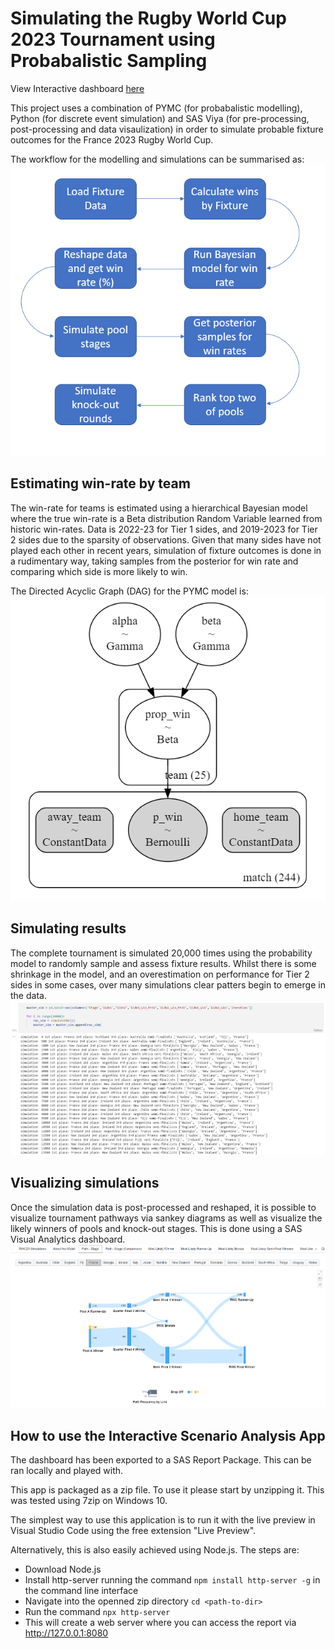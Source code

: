 # Simulating the Rugby World Cup 2023 Tournament using Probabalistic Sampling

View Interactive dashboard [here](http://143.47.235.74/rwc)

This project uses a combination of PYMC (for probabalistic modelling), Python (for discrete event simulation) and SAS Viya (for pre-processing, post-processing and data visaulization) in order to simulate probable fixture outcomes for the France 2023 Rugby World Cup. 

The workflow for the modelling and simulations can be summarised as:
![](workflow.png?raw=true)

## Estimating win-rate by team

The win-rate for teams is estimated using a hierarchical Bayesian model where the true win-rate is a Beta distribution Random Variable learned from historic win-rates. Data is 2022-23 for Tier 1 sides, and 2019-2023 for Tier 2 sides due to the sparsity of observations. Given that many sides have not played each other in recent years, simulation of fixture outcomes is done in a rudimentary way, taking samples from the posterior for win rate and comparing which side is more likely to win.

The Directed Acyclic Graph (DAG) for the PYMC model is:
![](dag.png?raw=true)

## Simulating results

The complete tournament is simulated 20,000 times using the probability model to randomly sample and assess fixture results. Whilst there is some shrinkage in the model, and an overestimation on performance for Tier 2 sides in some cases, over many simulations clear patters begin to emerge in the data.
![](sim_model.png?raw=true)

## Visualizing simulations

Once the simulation data is post-processed and reshaped, it is possible to visualize tournament pathways via sankey diagrams as well as visualize the likely winners of pools and knock-out stages. This is done using a SAS Visual Analytics dashboard.
![](dashboard.png?raw=true)

## How to use the Interactive Scenario Analysis App

The dashboard has been exported to a SAS Report Package. This can be ran locally and played with. 

This app is packaged as a zip file. To use it please start by unzipping it. This was tested using 7zip on Windows 10.

The simplest way to use this application is to run it with the live preview in Visual Studio Code using the free extension "Live Preview".

Alternatively, this is also easily achieved using Node.js. The steps are:
- Download Node.js
- Install http-server running the command `npm install http-server -g` in the command line interface
- Navigate into the openned zip directory `cd <path-to-dir>`
- Run the command `npx http-server`
- This will create a web server where you can access the report via http://127.0.0.1:8080

  
